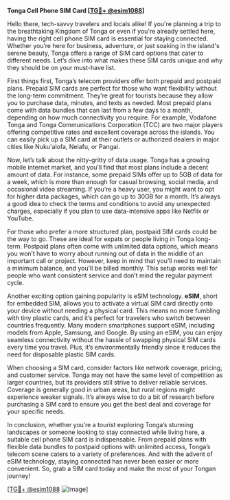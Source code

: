 **Tonga Cell Phone SIM Card [[TG💪+ @esim1088](https://t.me/s/esim1088)]**

Hello there, tech-savvy travelers and locals alike! If you're planning a trip to the breathtaking Kingdom of Tonga or even if you're already settled here, having the right cell phone SIM card is essential for staying connected. Whether you’re here for business, adventure, or just soaking in the island's serene beauty, Tonga offers a range of SIM card options that cater to different needs. Let’s dive into what makes these SIM cards unique and why they should be on your must-have list.

First things first, Tonga’s telecom providers offer both prepaid and postpaid plans. Prepaid SIM cards are perfect for those who want flexibility without the long-term commitment. They’re great for tourists because they allow you to purchase data, minutes, and texts as needed. Most prepaid plans come with data bundles that can last from a few days to a month, depending on how much connectivity you require. For example, Vodafone Tonga and Tonga Communications Corporation (TCC) are two major players offering competitive rates and excellent coverage across the islands. You can easily pick up a SIM card at their outlets or authorized dealers in major cities like Nuku'alofa, Neiafu, or Pangai.

Now, let’s talk about the nitty-gritty of data usage. Tonga has a growing mobile internet market, and you’ll find that most plans include a decent amount of data. For instance, some prepaid SIMs offer up to 5GB of data for a week, which is more than enough for casual browsing, social media, and occasional video streaming. If you’re a heavy user, you might want to opt for higher data packages, which can go up to 30GB for a month. It’s always a good idea to check the terms and conditions to avoid any unexpected charges, especially if you plan to use data-intensive apps like Netflix or YouTube.

For those who prefer a more structured plan, postpaid SIM cards could be the way to go. These are ideal for expats or people living in Tonga long-term. Postpaid plans often come with unlimited data options, which means you won’t have to worry about running out of data in the middle of an important call or project. However, keep in mind that you’ll need to maintain a minimum balance, and you’ll be billed monthly. This setup works well for people who want consistent service and don’t mind the regular payment cycle.

Another exciting option gaining popularity is eSIM technology. **eSIM**, short for embedded SIM, allows you to activate a virtual SIM card directly onto your device without needing a physical card. This means no more fumbling with tiny plastic cards, and it’s perfect for travelers who switch between countries frequently. Many modern smartphones support eSIM, including models from Apple, Samsung, and Google. By using an eSIM, you can enjoy seamless connectivity without the hassle of swapping physical SIM cards every time you travel. Plus, it’s environmentally friendly since it reduces the need for disposable plastic SIM cards.

When choosing a SIM card, consider factors like network coverage, pricing, and customer service. Tonga may not have the same level of competition as larger countries, but its providers still strive to deliver reliable services. Coverage is generally good in urban areas, but rural regions might experience weaker signals. It’s always wise to do a bit of research before purchasing a SIM card to ensure you get the best deal and coverage for your specific needs.

In conclusion, whether you’re a tourist exploring Tonga’s stunning landscapes or someone looking to stay connected while living here, a suitable cell phone SIM card is indispensable. From prepaid plans with flexible data bundles to postpaid options with unlimited access, Tonga’s telecom scene caters to a variety of preferences. And with the advent of eSIM technology, staying connected has never been easier or more convenient. So, grab a SIM card today and make the most of your Tongan journey!

[[TG💪+ @esim1088](https://t.me/s/esim1088) ![Image](https://i.postimg.cc/Y0z9fWf4/image.png)]